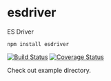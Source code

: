 # esdriver

ES Driver

```
npm install esdriver
```

[![Build Status](https://travis-ci.org/sethmcl/esdriver.svg?branch=master)](https://travis-ci.org/sethmcl/esdriver)
[![Coverage Status](https://img.shields.io/coveralls/sethmcl/esdriver.svg)](https://coveralls.io/r/sethmcl/esdriver?branch=master)

Check out example directory.
